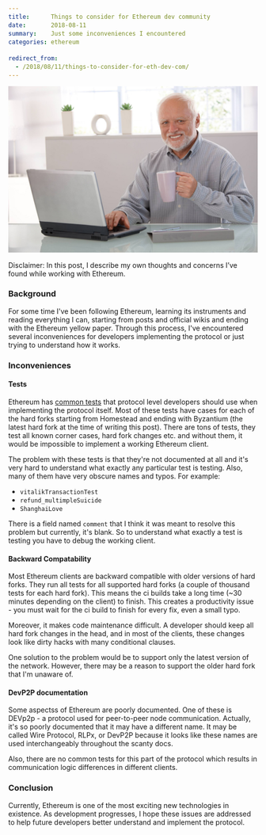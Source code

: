 ```yaml
---
title:      Things to consider for Ethereum dev community
date:       2018-08-11
summary:    Just some inconveniences I encountered
categories: ethereum

redirect_from:
  - /2018/08/11/things-to-consider-for-eth-dev-com/
---
```


![hide-the-pain](/images/2018-08-11-pain.jpg)

Disclaimer: In this post, I describe my own thoughts and concerns I’ve found while working with Ethereum.

### Background

For some time I've been following Ethereum, learning its instruments and reading everything I can, starting from posts and official wikis and ending with the Ethereum yellow paper. Through this process, I've encountered several inconveniences for developers implementing the protocol or just trying to understand how it works.

### Inconveniences

#### Tests

Ethereum has [common tests](https://github.com/ethereum/tests) that protocol level developers should use when implementing the protocol itself. Most of these tests have cases for each of the hard forks starting from Homestead and ending with Byzantium (the latest hard fork at the time of writing this post). There are tons of tests, they test all known corner cases, hard fork changes etc. and without them, it would be impossible to implement a working Ethereum client.

The problem with these tests is that they're not documented at all and it's very hard to understand what exactly any particular test is testing. Also, many of them have very obscure names and typos. For example:
- `vitalikTransactionTest`
- `refund_multimpleSuicide`
- `ShanghaiLove`

There is a field named `comment` that I think it was meant to resolve this problem but currently, it's blank. So to understand what exactly a test is testing you have to debug the working client.

#### Backward Compatability

Most Ethereum clients are backward compatible with older versions of hard forks. They run all tests for all supported hard forks (a couple of thousand tests for each hard fork). This means the ci builds take a long time (~30 minutes depending on the client) to finish. This creates a productivity issue - you must wait for the ci build to finish for every fix, even a small typo.

Moreover, it makes code maintenance difficult. A developer should keep all hard fork changes in the head, and in most of the clients, these changes look like dirty hacks with many conditional clauses.

One solution to the problem would be to support only the latest version of the network. However, there may be a reason to support the older hard fork that I'm unaware of.

#### DevP2P documentation

Some aspectss of Ethereum are poorly documented. One of these is DEVp2p - a protocol used for peer-to-peer node communication. Actually, it's so poorly documented that it may have a different name. It may be called Wire Protocol, RLPx, or DevP2P because it looks like these names are used interchangeably throughout the scanty docs.

Also, there are no common tests for this part of the protocol which results in communication logic differences in different clients.

### Conclusion

Currently, Ethereum is one of the most exciting new technologies in existence. As development progresses, I hope these issues are addressed to help future developers better understand and implement the protocol.
